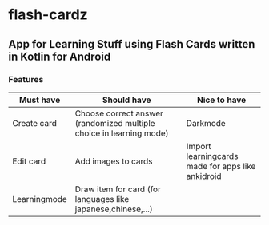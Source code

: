 # flash-cardz

## App for Learning Stuff using Flash Cards written in Kotlin for Android

### Features
| Must have    | Should have                                                         | Nice to have                                      |
|--------------|---------------------------------------------------------------------|---------------------------------------------------|
| Create card  | Choose correct answer (randomized multiple choice in learning mode) | Darkmode                                          |
| Edit card    | Add images to cards                                                 | Import learningcards made for apps like ankidroid |
| Learningmode | Draw item for card (for languages like japanese,chinese,...)        |                                                   |

